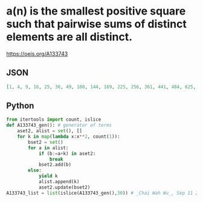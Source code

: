 # a\(n\) is the smallest positive square such that pairwise sums of distinct elements are all distinct\.
https://oeis.org/A133743
## JSON
```JSON
[1, 4, 9, 16, 25, 36, 49, 100, 144, 169, 225, 256, 361, 441, 484, 625, 729, 784, 1156, 1521, 1600, 1764, 2401, 2704, 3364, 4096, 4225, 4356, 4900, 5184, 5929, 6889, 7921, 8836, 9216, 9409, 10404, 11881, 13689, 13924, 14161, 18496, 19321, 20449, 21316]
```
## Python
```Python
from itertools import count, islice
def A133743_gen(): # generator of terms
    aset2, alist = set(), []
    for k in map(lambda x:x**2, count(1)):
        bset2 = set()
        for a in alist:
            if (b:=a+k) in aset2:
                break
            bset2.add(b)
        else:
            yield k
            alist.append(k)
            aset2.update(bset2)
A133743_list = list(islice(A133743_gen(),30)) # _Chai Wah Wu_, Sep 11 2023
```
